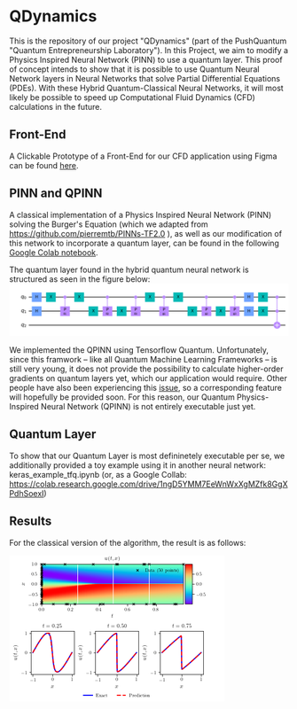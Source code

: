 # QDynamics
This is the repository of our project "QDynamics" (part of the PushQuantum "Quantum Entrepreneurship Laboratory").
In this Project, we aim to modify a Physics Inspired Neural Network (PINN) to use a quantum layer. This proof of concept intends to show that it is possible to use Quantum Neural Network layers in Neural Networks that solve Partial Differential Equations (PDEs). With these Hybrid Quantum-Classical Neural Networks, it will most likely be possible to speed up Computational Fluid Dynamics (CFD) calculations in the future.

## Front-End
A Clickable Prototype of a Front-End for our CFD application using Figma can be found [here](https://www.figma.com/proto/tJQ0RjgjVYJ0hsxPaGyfCf/QDynamics-UI-Prototype?node-id=6%3A567&scaling=min-zoom).

## PINN and QPINN
A classical implementation of a Physics Inspired Neural Network (PINN) solving the Burger's Equation (which we adapted from https://github.com/pierremtb/PINNs-TF2.0 ), as well as our modification of this network to incorporate a quantum layer, can be found in the following [Google Colab notebook](https://colab.research.google.com/drive/1swzm2eV_Ig8iJK2G1NLB-eatCGk-DW-6?usp=sharing#scrollTo=UTnQGzs2_6-3). 

The quantum layer found in the hybrid quantum neural network is structured as seen in the figure below:
![Quantum Layer Circuit](circuit.png?raw=true "Quantum Layer Circuit Representation")

We implemented the QPINN using Tensorflow Quantum. Unfortunately, since this framwork – like all Quantum Machine Learning Frameworks – is still very young, it does not provide the possibility to calculate higher-order gradients on quantum layers yet, which our application would require. Other people have also been experiencing this [issue](https://github.com/tensorflow/quantum/issues/431 ), so a corresponding feature will hopefully be provided soon. For this reason, our Quantum Physics-Inspired Neural Network (QPINN) is not entirely executable just yet.

## Quantum Layer
To show that our Quantum Layer is most defininetely executable per se, we additionally provided a toy example using it in another neural network:
keras_example_tfq.ipynb (or, as a Google Collab: https://colab.research.google.com/drive/1ngD5YMM7EeWnWxXgMZfk8GgXPdhSoexI)

## Results
For the classical version of the algorithm, the result is as follows:

![Result](plot.png?raw=true "Experimental Result")

